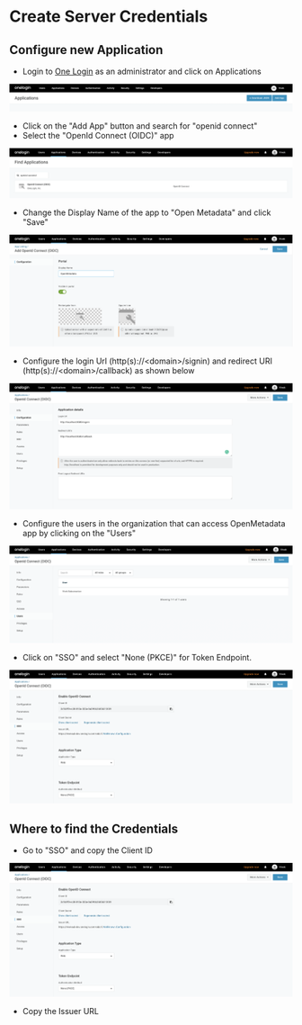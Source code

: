 # Create Server Credentials

## Configure new Application

* Login to [One Login](https://www.onelogin.com/) as an administrator and click on Applications&#x20;

![Add App](<../../../.gitbook/assets/Screen Shot 2022-07-22 at 3.02.49 PM.png>)

* Click on the  "Add App" button and search for "openid connect"
* Select the "OpenId Connect (OIDC)" app

![OpenId Connect App](<../../../.gitbook/assets/Screen Shot 2022-07-22 at 3.03.33 PM.png>)

* Change the Display Name of the app to "Open Metadata" and click "Save"

![](<../../../.gitbook/assets/Screen Shot 2022-07-22 at 3.04.23 PM.png>)

* Configure the login Url (http(s)://\<domain>/signin) and redirect URI (http(s)://\<domain>/callback) as shown below

![](<../../../.gitbook/assets/Screen Shot 2022-07-22 at 3.05.21 PM.png>)

* Configure the users in the organization that can access OpenMetadata app by clicking on the "Users"&#x20;

![](<../../../.gitbook/assets/Screen Shot 2022-07-22 at 3.06.51 PM.png>)

* Click on "SSO" and select "None (PKCE)" for Token Endpoint.

![](<../../../.gitbook/assets/Screen Shot 2022-07-22 at 3.06.22 PM.png>)

## Where to find the Credentials

* Go to "SSO" and copy the Client ID&#x20;

![](<../../../.gitbook/assets/Screen Shot 2022-07-22 at 3.06.22 PM.png>)

* Copy the Issuer URL&#x20;
